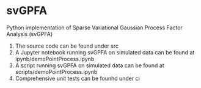 # svGPFA
Python implementation of Sparse Variational Gaussian Process Factor Analysis (svGPFA)

1. The source code can be found under src
2. A Jupyter notebook running svGPFA on simulated data can be found at ipynb/demoPointProcess.ipynb
2. A script running svGPFA on simulated data can be found at scripts/demoPointProcess.ipynb
3. Comprehensive unit tests can be founhd under ci
